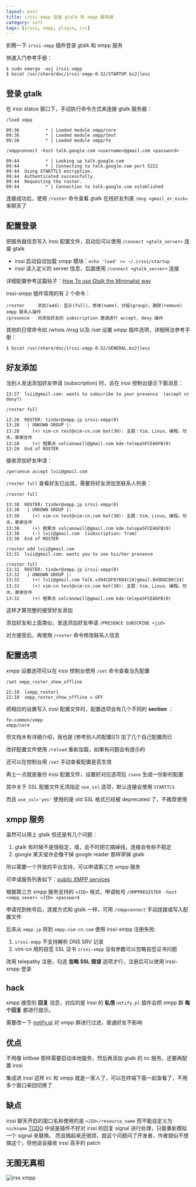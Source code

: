 ```yaml
---
layout: post
title: irssi-xmpp 连接 gtalk 和 xmpp 服务器
category: soft
tags: [irssi, xmpp, plugin, irc]
---
```


折腾一下 `irssi-xmpp` 插件登录 gtalk 和 xmpp 服务

快速入门参考手册：

    $ sudo emerge -avj irssi-xmpp
    $ bzcat /usr/share/doc/irssi-xmpp-0.52/STARTUP.bz2|less

## 登录 gtalk

在 irssi status 窗口下，手动执行命令方式来连接 gtalk 服务器：

    /load xmpp

    09:36          * | Loaded module xmpp/core
    09:36          * | Loaded module xmpp/text
    09:36          * | Loaded module xmpp/fe

    /xmppconnect -host talk.google.com <username>@gmail.com <password>

    09:44          * | Looking up talk.google.com
    09:44          * | Connecting to talk.google.com port 5222
    09:44  Using STARTTLS encryption. 
    09:44  Authenticated successfully. 
    09:44  Requesting the roster. 
    09:44          * | Connection to talk.google.com established


连接成功后，使用 `/roster` 命令查看 gtalk 在线好友列表 `/msg <gmail_or_nick>` 来聊天了

## 配置登录

把服务器信息写入 irssi 配置文件，启动后可以使用 `/connect <gtalk_server>` 连接 gtalk

- irssi 启动自动加载 xmpp 模块：`echo 'load' >> ~/.irssi/startup`
- irssi 读入定义的 server 信息，后面使用 `/connect <gtalk_server>` 连接

详细配置参考这篇帖子：[How To use Gtalk the Minimalist way](http://crunchbang.org/forums/viewtopic.php?id=17703)

irssi-xmpp 插件常用的有 2 个命令：

    /roster     添加(add)，显示(full)，修改(name)，分组(group)，删除(remove) xmpp 联系人操作
    /presence   对添加好友的 subscription 邀请进行 accept, deny 操作

其他的日常命令如 /whois /msg 以及 /set 设置 xmpp 插件选项，详细用法参考手册：

    $ bzcat /usr/share/doc/irssi-xmpp-0.52/GENERAL.bz2|less

## 好友添加

当别人发送添加好友申请 (subscription) 时，会在 irssi 控制台提示下面消息：

    13:27  lvii@gmail.com: wants to subscribe to your presence  (accept or deny?)

    /roster full

    13:28  ROSTER: tinder@xmpp.jp irssi-xmpp(0)
    13:28   | UNKOWN GROUP |:
    13:28     (+) vim-cn test@vim-cn.com bot(30): 主题：Vim、Linux、编程。勿水，谢谢合作
    13:28     (+) 橙果冻 volcanowill@gmail.com kde-telepa5FCEA6FB(0)
    13:28  End of ROSTER

接收添加好友申请：

    /persence accept lvii@gmail.com

`/roster full` 查看好友已出现，需要将好友添加至联系人列表：

    /roster full

    13:30  ROSTER: tinder@xmpp.jp irssi-xmpp(0)
    13:30   | UNKOWN GROUP |:
    13:30     (+) vim-cn test@vim-cn.com bot(30): 主题：Vim、Linux、编程。勿水，谢谢合作
    13:30     (+) 橙果冻 volcanowill@gmail.com kde-telepa5FCEA6FB(0)
    13:30     (-) lvii@gmail.com  (subscription: from)
    13:30  End of ROSTER

    /roster add lvii@gmail.com
    13:31  lvii@gmail.com: wants you to see his/her presence

    /roster full
    13:32  ROSTER: tinder@xmpp.jp irssi-xmpp(0)
    13:32   | UNKOWN GROUP |:
    13:32     (+) lvii@gmail.com Talk.v304CDF876D4(24)gmail.B49D8CB0(24)
    13:32     (+) vim-cn test@vim-cn.com bot(30): 主题：Vim、Linux、编程。勿水，谢谢合作
    13:32     (+) 橙果冻 volcanowill@gmail.com kde-telepa5FCEA6FB(0)

这样才算完整的接受好友添加

添加好友和上面类似，发送添加好友申请 `/PRESENCE SUBSCRIBE <jid>`

对方接受后，再使用 `/roster` 命令修改联系人信息

## 配置选项

xmpp 设置选项可以在 irssi 控制台使用 `/set` 命令查看当先配置

    /set xmpp_roster_show_offline

    22:10  [xmpp_roster]
    22:10  xmpp_roster_show_offline = OFF

把相应的设置写入 irssi 配置文件时，配置选项会有几个不同的 **section** ：

    fe-common/xmpp
    xmpp/core

但文档木有详细介绍，我也是 [参考别人的配置][1] 加了几个自己配置而已

改好配置文件使用 `/reload` 重新加载，如果有问题会有提示的

还可以在控制台用 `/set` 手动查看配置是否生效

再土一点就是备份 irssi 配置文件，设置好对应选项后 `/save` 生成一份新的配置

其中关于 SSL 配置文件无须指定 `use_ssl` 选项，默认连接会使用 `STARTTLS`

而且 `use_ssl='yes'` 使用的是 old SSL 格式已经被 deprecated 了，不推荐使用

## xmpp 服务

虽然可以用上 gtalk 但还是有几个问题：

1. gtalk 有时候不是很稳定，墙，会不时把它搞掉线，连接会有些不稳定
2. google 某天或许会像干掉 google reader 那样宰掉 gtalk

所以需要一个开放的平台支持，可以申请第三方 xmpp 服务

可申请服务列表如下：[public XMPP services](http://xmpp.net/)

根据第三方 xmpp 服务支持的 `<JID>` 格式，申请帐号 `/XMPPREGISTER -host <xmpp_sever> <JID> <password`

申请完到帐号后，连接方式和 gtalk 一样，可用 `/xmppconnect` 手动连接或写入配置文件

后来从 `xmpp.jp` 转到 `xmpp.vim-cn.com` 使用 irssi-xmpp 注册失败:

1. `irssi-xmpp` 不支持解析 DNS SRV 记录
2. vim-cn 用的自签 SSL 证书 `irssi-xmpp` 没有参数可以忽略自签证书问题

改用 telepathy 注册，勾选 **忽略 SSL 错误** 选项才行，注册后可以使用 irssi-xmpp 登录

## hack

xmpp 接受的 **回复** 消息，对应的是 irssi 的 **私信** `notify.pl` 插件会把 xmpp 群 **每个回复** 都进行提示。

需要改一下 [notify.pl](https://github.com/lvii/dotfiles/blob/master/irssi/scripts/notify.pl) 对 xmpp 群进行过滤，普通好友不影响

## 优点

不用像 bitlbee 那样需要启动本地服务，然后再添加 gtalk 的 irc 服务，还要再配置 irssi

集成进 irssi 这样 irc 和 xmpp 就是一家人了，可以在终端下面一起查看了，不用多个窗口来回切换了

## 缺点

irssi 聊天开启的窗口名称使用的是 `<JID>/resource_name` 而不能自定义为 `nickname`
[TODO](http://cybione.org/cgi-bin/cvsweb/~checkout~/irssi-xmpp/TODO?rev=1.12&content-type=text/plain&cvsroot=irssi-xmpp)
中说是插件不好对 irssi 的回复 signal 进行处理，只能重新模拟一个 signal 来替换。
而且搞起来还很烦，就这个问题问了开发者，作者貌似不想搞这个，但他说会接收 irssi 高手的 patch

## 无图无真相

![irss xmpp](http://fc02.deviantart.net/fs71/f/2013/100/7/a/irssi_xmpp_by_57lvii-d61373j.png)

